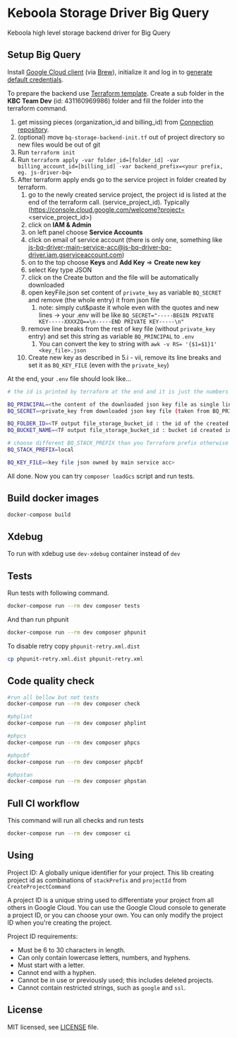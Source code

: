 # Keboola Storage Driver Big Query

Keboola high level storage backend driver for Big Query

## Setup Big Query

Install [Google Cloud client](https://cloud.google.com/sdk/docs/install-sdk) (via [Brew](https://formulae.brew.sh/cask/google-cloud-sdk#default)), initialize it
and log in to [generate default credentials](https://cloud.google.com/docs/authentication/application-default-credentials#personal).

To prepare the backend use [Terraform template](./bq-storage-backend-init.tf).
Create a sub folder in the **KBC Team Dev** (id: 431160969986) folder and fill the folder into the terraform command.
1. get missing pieces (organization_id and billing_id) from [Connection repository](https://github.com/keboola/connection/blob/master/DOCKER.md#bigquery).
2. (optional) move `bq-storage-backend-init.tf` out of project directory so new files would be out of git
3. Run `terraform init` 
4. Run `terraform apply -var folder_id=[folder_id] -var billing_account_id=[billing_id] -var backend_prefix=<your prefix, eg. js-driver-bq>`
5. After terraform apply ends go to the service project in folder created by terraform.
   1. go to the newly created service project, the project id is listed at the end of the terraform call. (service_project_id). Typically (https://console.cloud.google.com/welcome?project=<service_project_id>)
   2. click on **IAM & Admin** 
   3. on left panel choose **Service Accounts**
   4. click on email of service account (there is only one, something like js-bq-driver-main-service-acc@js-bq-driver-bq-driver.iam.gserviceaccount.com)
   5. on to the top choose **Keys** and **Add Key** => **Create new key**
   6. select Key type JSON
   7. click on the Create button and the file will be automatically downloaded
   8. open keyFile.json set content of `private_key` as variable `BQ_SECRET` and remove (the whole entry) it from json file
      1. note: simply cut&paste it whole even with the quotes and new lines -> your .env will be like `BQ_SECRET="-----BEGIN PRIVATE KEY-----XXXXZQ==\n-----END PRIVATE KEY-----\n"`
   9. remove line breaks from the rest of key file (without `private_key` entry) and set this string as variable `BQ_PRINCIPAL` to `.env` 
      1. You can convert the key to string with `awk -v RS= '{$1=$1}1' <key_file>.json`
   10. Create new key as described in 5.i - vii, remove its line breaks and set it as `BQ_KEY_FILE` (even with the `private_key`)

At the end, your `.env` file should look like...
```bash
# the id is printed by terraform at the end and it is just the numbers after `folders/`

BQ_PRINCIPAL=<the content of the downloaded json key file as single line without private_key entry>
BQ_SECRET=<private_key from downloaded json key file (taken from BQ_PRINCIPAL)>

BQ_FOLDER_ID=<TF output file_storage_bucket_id : the id of the created folder, just the number, without /folders prefix>
BQ_BUCKET_NAME=<TF output file_storage_bucket_id : bucket id created in main project>

# choose different BQ_STACK_PREFIX than you Terraform prefix otherwise project created by Terraform will be deleted . e.g. local :)
BQ_STACK_PREFIX=local

BQ_KEY_FILE=<key file json owned by main service acc>
```

All done. Now you can try `composer loadGcs` script and run tests.

## Build docker images

```bash
docker-compose build
```

## Xdebug

To run with xdebug use `dev-xdebug` container instead of `dev`

## Tests

Run tests with following command.

```bash
docker-compose run --rm dev composer tests
```

And than run phpunit
```bash
docker-compose run --rm dev composer phpunit
```

To disable retry copy `phpunit-retry.xml.dist`
```bash
cp phpunit-retry.xml.dist phpunit-retry.xml
```

## Code quality check

```bash
#run all bellow but not tests
docker-compose run --rm dev composer check

#phplint
docker-compose run --rm dev composer phplint

#phpcs
docker-compose run --rm dev composer phpcs

#phpcbf
docker-compose run --rm dev composer phpcbf

#phpstan
docker-compose run --rm dev composer phpstan
```

## Full CI workflow

This command will run all checks and run tests
```bash
docker-compose run --rm dev composer ci
```

## Using

Project ID: A globally unique identifier for your project. This lib creating project id as combinations of `stackPrefix` and `projectId` from `CreateProjectCommand`

A project ID is a unique string used to differentiate your project from all others in Google Cloud. 
You can use the Google Cloud console to generate a project ID, or you can choose your own. You can only modify the project ID when you're creating the project.

Project ID requirements:
- Must be 6 to 30 characters in length.
- Can only contain lowercase letters, numbers, and hyphens.
- Must start with a letter.
- Cannot end with a hyphen.
- Cannot be in use or previously used; this includes deleted projects.
- Cannot contain restricted strings, such as `google` and `ssl`.

## License

MIT licensed, see [LICENSE](./LICENSE) file.
